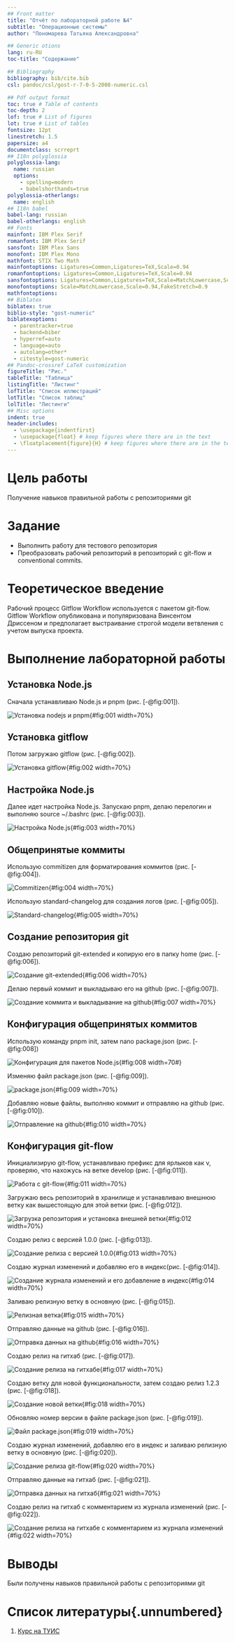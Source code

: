 ```yaml
---
## Front matter
title: "Отчёт по лабораторной работе №4"
subtitle: "Операционные системы"
author: "Пономарева Татьяна Александровна"

## Generic otions
lang: ru-RU
toc-title: "Содержание"

## Bibliography
bibliography: bib/cite.bib
csl: pandoc/csl/gost-r-7-0-5-2008-numeric.csl

## Pdf output format
toc: true # Table of contents
toc-depth: 2
lof: true # List of figures
lot: true # List of tables
fontsize: 12pt
linestretch: 1.5
papersize: a4
documentclass: scrreprt
## I18n polyglossia
polyglossia-lang:
  name: russian
  options:
	- spelling=modern
	- babelshorthands=true
polyglossia-otherlangs:
  name: english
## I18n babel
babel-lang: russian
babel-otherlangs: english
## Fonts
mainfont: IBM Plex Serif
romanfont: IBM Plex Serif
sansfont: IBM Plex Sans
monofont: IBM Plex Mono
mathfont: STIX Two Math
mainfontoptions: Ligatures=Common,Ligatures=TeX,Scale=0.94
romanfontoptions: Ligatures=Common,Ligatures=TeX,Scale=0.94
sansfontoptions: Ligatures=Common,Ligatures=TeX,Scale=MatchLowercase,Scale=0.94
monofontoptions: Scale=MatchLowercase,Scale=0.94,FakeStretch=0.9
mathfontoptions:
## Biblatex
biblatex: true
biblio-style: "gost-numeric"
biblatexoptions:
  - parentracker=true
  - backend=biber
  - hyperref=auto
  - language=auto
  - autolang=other*
  - citestyle=gost-numeric
## Pandoc-crossref LaTeX customization
figureTitle: "Рис."
tableTitle: "Таблица"
listingTitle: "Листинг"
lofTitle: "Список иллюстраций"
lotTitle: "Список таблиц"
lolTitle: "Листинги"
## Misc options
indent: true
header-includes:
  - \usepackage{indentfirst}
  - \usepackage{float} # keep figures where there are in the text
  - \floatplacement{figure}{H} # keep figures where there are in the text
---
```


# Цель работы

Получение навыков правильной работы с репозиториями git

# Задание

- Выполнить работу для тестового репозитория
- Преобразовать рабочий репозиторий в репозиторий с git-flow и conventional commits.

# Теоретическое введение

Рабочий процесс Gitflow Workflow используется с пакетом git-flow. Gitflow Workflow опубликована и популяризована Винсентом Дриссеном и предполагает выстраивание строгой модели ветвления с учетом выпуска проекта.

# Выполнение лабораторной работы

## Установка Node.js

Сначала устанавливаю Node.js и pnpm (рис. [-@fig:001]).

![Установка nodejs и pnpm](image/im1.jpg){#fig:001 width=70%} 

## Установка gitflow

Потом загружаю gitflow (рис. [-@fig:002]).

![Установка gitflow](image/im2.jpg){#fig:002 width=70%} 

## Настройка Node.js

Далее идет настройка Node.js. Запускаю pnpm, делаю перелогин и выполняю source ~/.bashrc (рис. [-@fig:003]).

![Настройка Node.js](image/im3.jpg){#fig:003 width=70%} 

## Общепринятые коммиты

Использую commitizen для форматирования коммитов (рис. [-@fig:004]).

![Commitizen](image/im4.jpg){#fig:004 width=70%}

Использую standard-changelog для создания логов (рис. [-@fig:005]).

![Standard-changelog](image/im5.jpg){#fig:005 width=70%}

## Создание репозитория git

Создаю репозиторий git-extended и копирую его в папку home (рис. [-@fig:006]).

![Создание git-extended](image/im6.jpg){#fig:006 width=70%}

Делаю первый коммит и выкладываю его на github (рис. [-@fig:007]).

![Создание коммита и выкладывание на github](image/im7.jpg){#fig:007 width=70%}

## Конфигурация общепринятых коммитов

Использую команду pnpm init, затем nano package.json (рис. [-@fig:008])

![Конфигурация для пакетов Node.js](image/im8.jpg){#fig:008 width=70#}

Изменяю файл package.json (рис. [-@fig:009]).

![package.json](image/im9.jpg){#fig:009 width=70%}

Добавляю новые файлы, выполняю коммит и отправляю на github (рис. [-@fig:010]).

![Отправление на github](image/im10.jpg){#fig:010 width=70%}

## Конфигурация git-flow

Инициализирую git-flow, устанавливаю префикс для ярлыков как v, проверяю, что нахожусь на ветке develop (рис. [-@fig:011]).

![Работа с git-flow](image/im11.jpg){#fig:011 width=70%}

Загружаю весь репозиторий в хранилище и устанавливаю внешнюю ветку как вышестоящую для этой ветки (рис. [-@fig:012]).

![Загрузка репозитория и установка внешней ветки](image/im12.jpg){#fig:012 width=70%}

Создаю релиз с версией 1.0.0 (рис. [-@fig:013]).

![Создание релиза с версией 1.0.0](image/im13.jpg){#fig:013 width=70%}

Создаю журнал изменений и добавляю его в индекс(рис. [-@fig:014]).

![Создание журнала изменений и его добавление в индекс](image/im14.jpg){#fig:014 width=70%}

Заливаю релизную ветку в основную (рис. [-@fig:015]).

![Релизная ветка](image/im15.jpg){#fig:015 width=70%}

Отправляю данные на github (рис. [-@fig:016]).

![Отправка данных на github](image/im16.jpg){#fig:016 width=70%}

Создаю релиз на гитхаб (рис. [-@fig:017]).

![Создание релиза на гитхабе](image/im17.jpg){#fig:017 width=70%}

Создаю ветку для новой функциональности, затем создаю релиз 1.2.3 (рис. [-@fig:018]).

![Создание новой ветки](image/im18.jpg){#fig:018 width=70%}

Обновляю номер версии в файле package.json (рис. [-@fig:019]).

![Файл package.json](image/im19.jpg){#fig:019 width=70%}

Создаю журнал изменений, добавляю его в индекс и заливаю релизную ветку в основную (рис. [-@fig:020]).

![Создание релиза git-flow](image/im20.jpg){#fig:020 width=70%}

Отправляю данные на гитхаб (рис. [-@fig:021]).

![Отправка данных на гитхаб](image/im21.jpg){#fig:021 width=70%}

Создаю релиз на гитхаб с комментарием из журнала изменений (рис. [-@fig:022]).

![Создание релиза на гитхабе с комментарием из журнала изменений](image/im22.jpg){#fig:022 width=70%}

# Выводы

Были получены навыков правильной работы с репозиториями git

# Список литературы{.unnumbered}

1. [Курс на ТУИС](https://esystem.rudn.ru/course/view.php?id=113)
